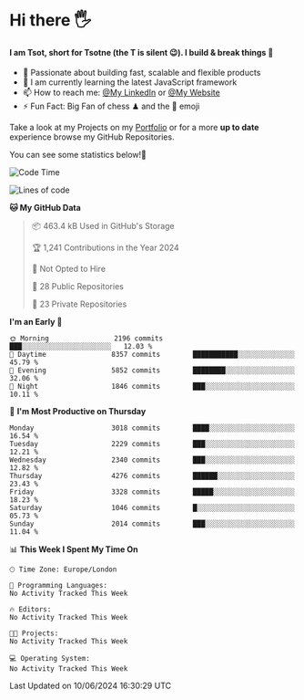 # Hi there :raised_hand_with_fingers_splayed:
#### I am Tsot, short for Tsotne (the T is silent :wink:). I build & break things :space_invader:
- :telescope: Passionate about building fast, scalable and flexible products
- :seedling: I am currently learning the latest JavaScript framework 
- :mailbox: How to reach me: [@My LinkedIn](https://www.linkedin.com/in/tsotne-gvadzabia/) or [@My Website](https://tsotne.co.uk/contact)
- :zap: Fun Fact: Big Fan of chess ♟ and the 👾 emoji

Take a look at my Projects on my [Portfolio](https://tsotne.co.uk/) or for a more **up to date** experience browse my GitHub Repositories.

You can see some statistics below!:space_invader:
<!--START_SECTION:waka-->
![Code Time](http://img.shields.io/badge/Code%20Time-761%20hrs%202%20mins-blue)

![Lines of code](https://img.shields.io/badge/From%20Hello%20World%20I%27ve%20Written-6.2%20million%20lines%20of%20code-blue)

**🐱 My GitHub Data** 

> 📦 463.4 kB Used in GitHub's Storage 
 > 
> 🏆 1,241 Contributions in the Year 2024
 > 
> 🚫 Not Opted to Hire
 > 
> 📜 28 Public Repositories 
 > 
> 🔑 23 Private Repositories 
 > 
**I'm an Early 🐤** 

```text
🌞 Morning                2196 commits        ███░░░░░░░░░░░░░░░░░░░░░░   12.03 % 
🌆 Daytime                8357 commits        ███████████░░░░░░░░░░░░░░   45.79 % 
🌃 Evening                5852 commits        ████████░░░░░░░░░░░░░░░░░   32.06 % 
🌙 Night                  1846 commits        ███░░░░░░░░░░░░░░░░░░░░░░   10.11 % 
```
📅 **I'm Most Productive on Thursday** 

```text
Monday                   3018 commits        ████░░░░░░░░░░░░░░░░░░░░░   16.54 % 
Tuesday                  2229 commits        ███░░░░░░░░░░░░░░░░░░░░░░   12.21 % 
Wednesday                2340 commits        ███░░░░░░░░░░░░░░░░░░░░░░   12.82 % 
Thursday                 4276 commits        ██████░░░░░░░░░░░░░░░░░░░   23.43 % 
Friday                   3328 commits        █████░░░░░░░░░░░░░░░░░░░░   18.23 % 
Saturday                 1046 commits        █░░░░░░░░░░░░░░░░░░░░░░░░   05.73 % 
Sunday                   2014 commits        ███░░░░░░░░░░░░░░░░░░░░░░   11.04 % 
```


📊 **This Week I Spent My Time On** 

```text
🕑︎ Time Zone: Europe/London

💬 Programming Languages: 
No Activity Tracked This Week

🔥 Editors: 
No Activity Tracked This Week

🐱‍💻 Projects: 
No Activity Tracked This Week

💻 Operating System: 
No Activity Tracked This Week
```


 Last Updated on 10/06/2024 16:30:29 UTC
<!--END_SECTION:waka-->
